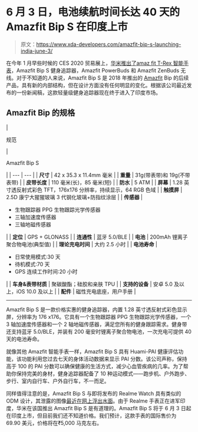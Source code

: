# 6 月 3 日，电池续航时间长达 40 天的 Amazfit Bip S 在印度上市

> 原文：<https://www.xda-developers.com/amazfit-bip-s-launching-india-june-3/>

在今年 1 月早些时候的 CES 2020 贸易展上，[华米推出了](https://www.xda-developers.com/huami-amazfit-ces-2020-t-rex-bip-s-powerbuds-zenbuds/)[amaz fit T-Rex 智能手表](https://www.xda-developers.com/huami-amazfit-t-rex-review/)，Amazfit Bip S 健身追踪器，Amazfit PowerBuds 和 Amazfit ZenBuds 无线。对于不知道的人来说，Amazfit Bip S 是 2018 年推出的 [Amazfit](https://www.xda-developers.com/tag/amazfit-watch/) Bip 的后续产品，具有新的内部结构，但在设计方面没有任何明显的变化。根据该公司最近发布的一份新闻稿，这款轻量级健身追踪器现在终于进入了印度市场。

## Amazfit Bip 的规格

| 

规范

 | 

Amazfit Bip S

 |
| --- | --- |
| **尺寸** | 42 x 35.3 x 11.4mm 毫米 |
| **重量** | 31g(带表带)和 19g(不带表带) |
| **皮带长度** | 110 毫米(长)，85 毫米(短) |
| **防水** | 5 ATM |
| **屏幕** | 1.28 英寸透反射式彩色 TFT，176x176 分辨率，持续显示，64 RGB 色域 |
| **触摸屏** | 2.5D 康宁大猩猩玻璃 3 代钢化玻璃+防指纹涂层 |
| **传感器** | 

*   生物跟踪器 PPG 生物跟踪光学传感器
*   三轴加速度传感器
*   三轴地磁传感器

 |
| **定位** | GPS + GLONASS |
| **连通性** | 蓝牙 5.0/BLE |
| **电池** | 200mAh 锂离子聚合物电池(典型值) |
| **理论充电时间** | 大约 2.5 小时 |
| **电池寿命** | 

*   日常使用模式:30 天
*   待机模式:70 天
*   GPS 连续工作时间:20 小时

 |
| **车身&表带材质** | 聚碳酸酯；硅胶和亲肤 TPU |
| **支持的设备** | 安卓 5.0 及以上，iOS 10.0 及以上 |
| **配件** | 磁性充电底座，用户手册 |

* * *

Amazfit Bip S 是一款价格实惠的健身追踪器，内置 1.28 英寸透反射式彩色显示屏，分辨率为 176 x176。它具有一个生物跟踪器 PPG 生物跟踪光学传感器，一个 3 轴加速度传感器和一个 2 轴地磁传感器，满足您所有的健身跟踪需求。健身带还支持蓝牙 5.0/BLE，并装有 200 毫安时锂离子聚合物电池，一次充电可提供 40 天的电池寿命。

就像其他 Amazfit 智能手表一样，Amazfit Bip S 具有 Huami-PAI 健康评估功能，该功能利用您过去七天的身体活动数据来显示 PAI 分数。该公司声称，保持高于 100 的 PAI 分数可以确保健康的生活方式，减少心血管疾病的几率。为了帮助你保持完美的身材，健身追踪器配备了 10 种运动模式——跑步机、户外跑步、步行、室内自行车、户外自行车，不一而足。

同样值得注意的是，Amazfit Bip S 与即将发布的 Realme Watch 具有类似的 ODM 设计，其泄露的图像[最近在网上浮出水面](https://www.xda-developers.com/exclusive-realme-watch-upcoming-smartwatch-fitness-tracker/)。由于 Realme 手表正在进军印度，华米在该国推出 Amazfit Bip S 是有道理的。Amazfit Bip S 将于 6 月 3 日起在印度上市，但目前我们还不知道价格。我们预计，这款手表的国际售价为 69.90 美元，价格将在₹5,000 马克左右。